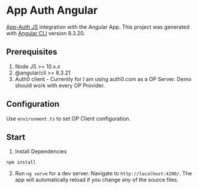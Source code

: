 # App Auth Angular

[App-Auth JS](https://github.com/openid/AppAuth-JS) integration with the Angular App.
This project was generated with [Angular CLI](https://github.com/angular/angular-cli) version 8.3.20.

## Prerequisites

1. Node JS >= 10.x.x
2. @angular/cli >= 8.3.21
3. Auth0 client - Currently for I am using auth0.com as a OP Server. Demo should work with every OP Provider. 

## Configuration

Use `environment.ts` to set OP Client configuration.

## Start

1. Install Dependencies

```
npm install
```

2. Run `ng serve` for a dev server. Navigate to `http://localhost:4200/`. The app will automatically reload if you change any of the source files.
